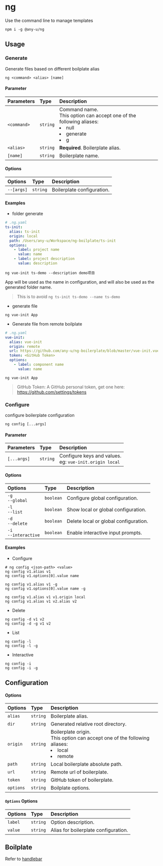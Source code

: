 # ng

Use the command line to manage templates

```shell
npm i -g @any-u/ng
```

## Usage
### Generate
Generate files based on different boilplate alias

```shell
ng <command> <alias> [name]
```
#### Parameter
| Parameters | Type     | Description                |
| :-------- | :------- | :------------------------- |
| `<command>` | `string` | Command name.<br>This option can accept one of the following aliases:<li>null<li>generate<li>g |
| `<alias>` | `string` | **Required**. Boilerplate alias. |
| `[name]` | `string` | Boilerplate name. |

#### Options
| Options | Type     | Description                |
| :-------- | :------- | :------------------------- |
| `--[args]` | `string` | Boilerplate configuration. |

#### Examples
* folder generate
```yaml
# .ng.yaml
ts-init:
  alias: ts-init
  origin: local
  path: /Users/any-u/Workspace/ng-boilplate/ts-init
  options:
    - label: project name
      value: name
    - label: project description
      value: description
```
```shell
ng vue-init ts-demo --description demo项目
```
App will be used as the name in configuration,  and will also be used as the generated folder name.
> This is to avoid `ng ts-init ts-demo --name ts-demo`

* generate file
```shell
ng vue-init App
```

* Generate file from remote boilplate
```yaml
# .ng.yaml
vue-init:
  alias: vue-init
  origin: remote
  url: https://github.com/any-u/ng-boilerplate/blob/master/vue-init.vue
  token: <GitHub Token>
  options:
    - label: component name
      value: name
```
```shell
ng vue-init App
```
> GitHub Token: A GitHub personal token, get one here: https://github.com/settings/tokens


### Configure
configure boilerplate configuration

```shell
ng config [...args]
```

#### Parameter
| Parameters | Type     | Description                |
| :-------- | :------- | :------------------------- |
| `[...args]` | `string` | Configure keys and values.<br>eg: `vue-init.origin local` |

#### Options
| Options | Type     | Description                |
| :-------- | :------- | :------------------------- |
| `-g`<br>`--global` | `boolean` | Configure global configuration. |
| `-l`<br>`--list` | `boolean` | Show local or global configuration. |
| `-d`<br>`--delete` | `boolean` | Delete local or global configuration. |
| `-i`<br>`--interactive` | `boolean` | Enable interactive input prompts. |

#### Examples
* Configure
```shell
# ng config <json-path> <value>
ng config v1.alias v1
ng config v1.options[0].value name

ng config v1.alias v1 -g
ng config v1.options[0].value name -g

ng config v1.alias v1 v1.origin local
ng config v1.alias v1 v2.alias v2
```

* Delete
```shell
ng config -d v1 v2
ng config -d -g v1 v2
```

* List
```shell
ng config -l
ng config -l -g
```

* Interactive
```shell
ng config -i
ng config -i -g
```



## Configuration

#### Options
| Options | Type     | Description                |
| :-------- | :------- | :------------------------- |
| `alias` | `string` | Boilerplate alias. |
| `dir` | `string`  | Generated relative root directory.  |
| `origin` | `string` | Boilerplate origin.<br>This option can accept one of the following aliases:<li>local<li>remote |
| `path` | `string` | Local boilerplate absolute path. |
| `url` | `string` | Remote url of boilerplate. |
| `token` | `string` | GitHub token of boilerplate. |
| `options` | `string` | Boilplate options. |

#### `Options`  Options
| Options | Type     | Description                |
| :-------- | :------- | :------------------------- |
| `label` | `string` | Option description. |
| `value` | `string` | Alias for boilerplate configuration. |

## Boilplate

Refer to [handlebar](https://handlebarsjs.com/)
